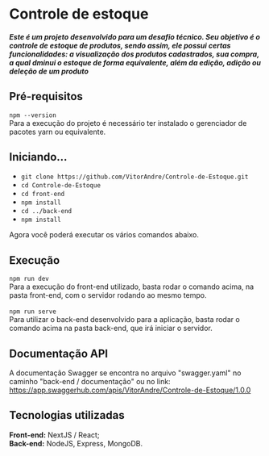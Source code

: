 # Controle de estoque

##### Este é um projeto desenvolvido para um desafio técnico. Seu objetivo é o controle de estoque de produtos, sendo assim, ele possui certas funcionalidades: a visualização dos produtos cadastrados, sua compra, a qual dminui o estoque de forma equivalente, além da edição, adição ou deleção de um produto

## Pré-requisitos

 `npm --version`<br>
  Para a execução do projeto é necessário ter instalado o gerenciador de pacotes yarn ou equivalente.
  
## Iniciando...

- `git clone https://github.com/VitorAndre/Controle-de-Estoque.git`
- `cd Controle-de-Estoque`
- `cd front-end`
- `npm install`
- `cd ../back-end`
- `npm install`

Agora você poderá executar os vários comandos abaixo.

## Execução
  
 `npm run dev`<br>
  Para a execução do front-end utilizado, basta rodar o comando acima, na pasta front-end, com o servidor rodando ao mesmo tempo.
  <br><br>
 `npm run serve`<br>
  Para utilizar o back-end desenvolvido para a aplicação, basta rodar o comando acima na pasta back-end, que irá iniciar o servidor.


## Documentação API
  A documentação Swagger se encontra no arquivo "swagger.yaml" no caminho "back-end / documentação" ou no link: <br> https://app.swaggerhub.com/apis/VitorAndre/Controle-de-Estoque/1.0.0
  
## Tecnologias utilizadas
  <strong>Front-end:</strong> NextJS / React;<br>
  <strong>Back-end:</strong> NodeJS, Express, MongoDB.<br>
